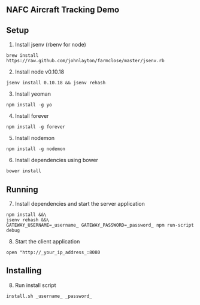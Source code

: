 NAFC Aircraft Tracking Demo
---------------------------

Setup
-----

1. Install jsenv (rbenv for node)
```
brew install https://raw.github.com/johnlayton/farmclose/master/jsenv.rb
```

2. Install node v0.10.18
```
jsenv install 0.10.18 && jsenv rehash
```

3. Install yeoman
```
npm install -g yo
```

4. Install forever
```
npm install -g forever
```

5. Install nodemon
```
npm install -g nodemon
```

6. Install dependencies using bower
```
bower install
```

Running
-------

7. Install dependencies and start the server application

```
npm install &&\
jsenv rehash &&\
GATEWAY_USERNAME=_username_ GATEWAY_PASSWORD=_password_ npm run-script debug
```

8. Start the client application

```
open "http://_your_ip_address_:8080
```

Installing
----------

8. Run install script

```
install.sh _username_ _password_
```
